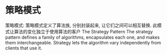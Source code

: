 # 策略模式

策略模式:
策略模式定义了算法族, 分别封装起来, 让它们之间可以相互替换.
此模式让算法的变化独立于使用算法的客户
The Strategy Pattern
The strategy pattern defines a family of algorithms, encapsulates each one, and makes them interchangeable.
Strategy lets the algorithm vary independently from clients that use it.

